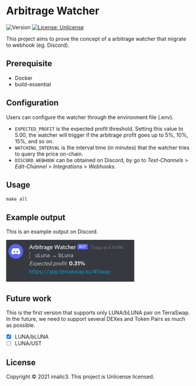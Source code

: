 # Arbitrage Watcher

<p>
  <img alt="Version" src="https://img.shields.io/badge/version-0.1.0-blue.svg?cacheSeconds=2592000" />
  <a href="https://raw.githubusercontent.com/imalic3/arbitrage_watcher/master/LICENSE" target="_blank">
    <img alt="License: Unlicense" src="https://img.shields.io/badge/License-Unlicense-yellow.svg" />
  </a>
</p>

This project aims to prove the concept of a arbitrage watcher that migrate to webhook (eg. Discord).

## Prerequisite

- Docker
- build-essential

## Configuration

Users can configure the watcher through the environment file (.env).

- `EXPECTED_PROFIT` is the expected profit threshold. Setting this value to 5.00, the watcher will trigger if the arbitrage profit goes up to 5%, 10%, 15%, and so on.
- `WATCHING_INTERVAL` is the interval time (in minutes) that the watcher tries to query the price on-chain.
- `DISCORD_WEBHOOK` can be obtained on Discord, by go to _Text-Channels_ > _Edit-Channel_ > _Integrations_ > _Webhooks_.

## Usage

```
make all
```

## Example output

This is an example output on Discord.

![Discord Bot Example](discord.png)

## Future work

This is the first version that supports only LUNA/bLUNA pair on TerraSwap. In the future, we need to support several DEXes and Token Pairs as much as possible.

- [x] LUNA/bLUNA
- [ ] LUNA/UST

## License

Copyright © 2021 imalic3.
This project is Unlicense licensed.
